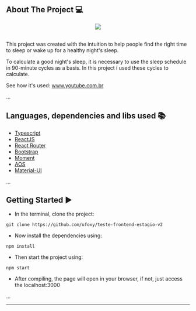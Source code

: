 ## About The Project 💻
<div align="center">
<img src="https://media.discordapp.net/attachments/990708984212246529/1000841145145897070/unknown.png?width=912&height=613"></img>
</div>
<br/>

This project was created with the intuition to help people find the right time to sleep or wake up for a healthy night's sleep.

To calculate a good night's sleep, it is necessary to use the sleep schedule in 90-minute cycles as a basis. In this project i used these cycles to calculate.

See how it's used: www.youtube.com.br

...
## Languages, dependencies and libs used 📚

* [Typescript](https://www.typescriptlang.org)
* [ReactJS](https://pt-br.reactjs.org/docs/create-a-new-react-app.html)
* [React Router](https://www.npmjs.com/package/react-router-dom)
* [Bootstrap](https://react-bootstrap.github.io)
* [Moment](https://www.npmjs.com/package/moment)
* [AOS](https://www.npmjs.com/package/aos)
* [Material-UI](https://mui.com/pt/material-ui/getting-started/overview/)

...
## Getting Started ▶️

- In the terminal, clone the project:

```
git clone https://github.com/ufoxy/teste-frontend-estagio-v2
```
- Now install the dependencies using:
```
npm install
```
- Then start the project using:
```
npm start
```
- After compiling, the page will open in your browser, if not, just access the localhost:3000

...

---
